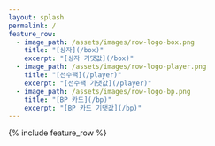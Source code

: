 ```yaml
---
layout: splash
permalink: /
feature_row:
  - image_path: /assets/images/row-logo-box.png
    title: "[상자](/box)"
    excerpt: "[상자 기댓값](/box)"
  - image_path: /assets/images/row-logo-player.png
    title: "[선수팩](/player)"
    excerpt: "[선수팩 기댓값](/player)"
  - image_path: /assets/images/row-logo-bp.png
    title: "[BP 카드](/bp)"
    excerpt: "[BP 카드 기댓값](/bp)"
---
```


{% include feature_row %}

